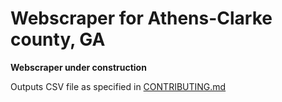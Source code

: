# Webscraper for Athens-Clarke county, GA

**Webscraper under construction**

Outputs CSV file as specified in [CONTRIBUTING.md](https://github.com/lahoffm/aclu-bail-reform/blob/master/CONTRIBUTING.md)

